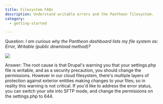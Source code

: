 ```yaml
---
title: Filesystem FAQs
description: Understand writable errors and the Pantheon filesystem. 
category:
  - getting-started

---
```


Question: _I am curious why the Pantheon dashboard lists my file system as: Error, Writable (public download method)?_  


 ![](/source/docs/assets/images/desk_images/284378)  


Answer: The root cause is that Drupal's warning you that your settings.php file is writable, and as a security precaution, you should change the permissions. However in our cloud filesystem, there's multiple layers of protection against exterior entities making changes to your files; so in reality this warning is not critical. If you'd like to address the error status, you can switch your site into SFTP mode, and change the permissions on the settings.php to 644.
